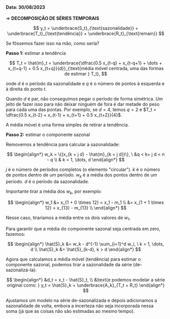 #### Data: 30/08/2023

$\Rightarrow$ **DECOMPOSIÇÃO DE SÉRIES TEMPORAIS**

$$
y_t = \underbrace{S_t}_{\text{sazonalidade}} + \underbrace{T_t}_{\text{tendência}} + \underbrace{R_t}_{\text{remain}}
$$

Se fôssemos fazer isso na mão, como seria?

**Passo 1:** estimar a tendência

$$
T_t = \hat{m}_t = \underbrace{\dfrac{0.5 x_{t-q} + x_{t-q+1} + \dots + x_{t+q-1} + 0.5 x_{t+q}}{d}}_{\text{média móvel centrada, uma das formas de estimar } T_t},
$$

onde $d$ é o período da sazonalidade e $q$ é o número de pontos à esquerda e à direita do ponto $t$.

Quando $d$ é par, não conseguimos pegar o período de forma simétrica. Um jeito de fazer isso para não deixar ninguém de fora é dar metade do peso para cada uma das pontas. Por exemplo, se $d = 4$, temos $q = 2$ e $T_t = \dfrac{0.5 x_{t-2} + x_{t-1} + x_{t+1} + 0.5 x_{t+2}}{4}$.

A média móvel é uma forma simples de retirar a tendência.

**Passo 2:** estimar o componente sazonal

Removemos a tendência para calcular a sazonalidade:

$$
\begin{align*}
w_k = \{(x_{k + j d} - \hat{m}_{k + j d})\}, \ &q < k+ j 
d < n - q \\
& k = 1, \dots, d
\end{align*}
$$

$j$ é o número de períodos completos (o elemento "circular"). $k$ é o número de pontos dentro de um período. $w_k$ é a média dos pontos dentro de um período. $d$ é o período da sazonalidade.

Importante tirar a média dos $w_k$, por exemplo:

$$
\begin{align*}
w_1 &= x_{1 + 0 \times 12} = x_1 - m_1 \\
&= x_{1 + 1 \times 12} = x_{13} - m_{13} \\
\end{align*}
$$

Nesse caso, tiraríamos a média entre os dois valores de $w_1$.

Para garantir que a média do componente sazonal seja centrada em zero, fazemos:

$$
\begin{align*}
\hat{S}_k &= w_k - d^{-1} \sum_{i=1}^d w_i, \ k = 1, \dots, d \\
\hat{S}_k &= \hat{S}_{k-d}, k > d
\end{align*}
$$

Agora que calculamos a média móvel (tendência) para estimar o componente sazonal, podemos tirar a sazonalidade da série (de-sazonalizá-la):

$$
\begin{align*}
&d_t = x_t - \hat{S}_t, \\
&\text{e podemos modelar a série original como: } y_t = \hat{S}_k + \underbrace{A_k}_{T_t + R_t}
\end{align*}
$$

Ajustamos um modelo na série de-sazonalizada e depois adicionamos a sazonalidade de volta, embora a incerteza não seja incorporada nessa soma (já que as coisas não são estimadas ao mesmo tempo).
